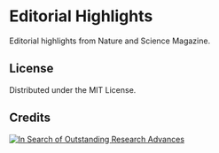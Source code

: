 # Editorial Highlights

Editorial highlights from Nature and Science Magazine.

## License

Distributed under the MIT License.

## Credits

[![In Search of Outstanding Research Advances](https://zenodo.org/badge/DOI/10.5281/zenodo.4155204.svg)](https://doi.org/10.5281/zenodo.4155204)
